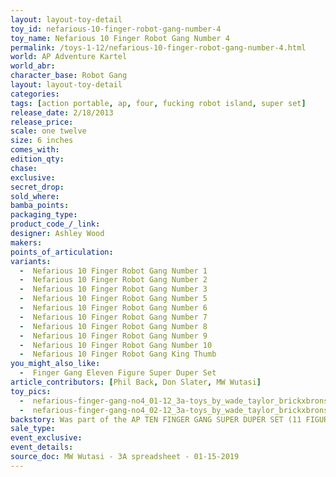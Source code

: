 ```yaml
---
layout: layout-toy-detail 
toy_id: nefarious-10-finger-robot-gang-number-4
toy_name: Nefarious 10 Finger Robot Gang Number 4
permalink: /toys-1-12/nefarious-10-finger-robot-gang-number-4.html
world: AP Adventure Kartel
world_abr: 
character_base: Robot Gang
layout: layout-toy-detail
categories: 
tags: [action portable, ap, four, fucking robot island, super set]
release_date: 2/18/2013
release_price:  
scale: one twelve
size: 6 inches
comes_with: 
edition_qty: 
chase: 
exclusive: 
secret_drop: 
sold_where: 
bamba_points: 
packaging_type: 
product_code_/_link: 
designer: Ashley Wood
makers: 
points_of_articulation: 
variants: 
  -  Nefarious 10 Finger Robot Gang Number 1
  -  Nefarious 10 Finger Robot Gang Number 2
  -  Nefarious 10 Finger Robot Gang Number 3
  -  Nefarious 10 Finger Robot Gang Number 5
  -  Nefarious 10 Finger Robot Gang Number 6
  -  Nefarious 10 Finger Robot Gang Number 7
  -  Nefarious 10 Finger Robot Gang Number 8
  -  Nefarious 10 Finger Robot Gang Number 9
  -  Nefarious 10 Finger Robot Gang Number 10
  -  Nefarious 10 Finger Robot Gang King Thumb
you_might_also_like: 
  -  Finger Gang Eleven Figure Super Duper Set
article_contributors: [Phil Back, Don Slater, MW Wutasi]
toy_pics: 
  -  nefarious-finger-gang-no4_01-12_3a-toys_by_wade_taylor_brickxbronson-via-flickr.jpg
  -  nefarious-finger-gang-no4_02-12_3a-toys_by_wade_taylor_brickxbronson-via-flickr.jpg
backstory: Was part of the AP TEN FINGER GANG SUPER DUPER SET (11 FIGURES)
sale_type: 
event_exclusive: 
event_details: 
source_doc: MW Wutasi - 3A spreadsheet - 01-15-2019
---
```

